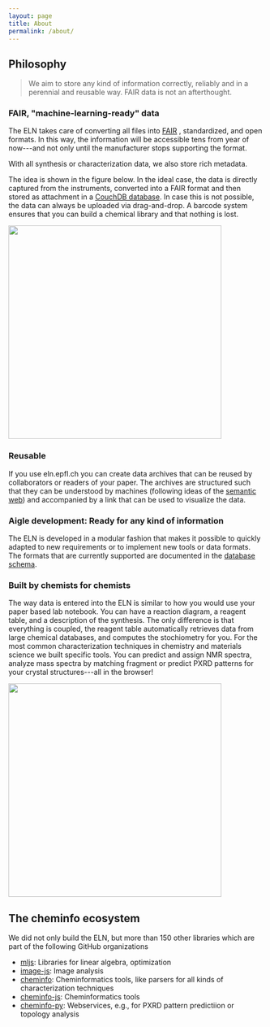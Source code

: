 ```yaml
---
layout: page
title: About
permalink: /about/
---
```


## Philosophy

> We aim to store any kind of information correctly, reliably and in a perennial and reusable way. FAIR data is not an afterthought.

### FAIR, "machine-learning-ready" data

The ELN takes care of converting all files into [FAIR](https://www.go-fair.org/fair-principles/) , standardized, and open formats. In this way, the information will be accessible tens from year of now---and not only until the manufacturer stops supporting the format.

With all synthesis or characterization data, we also store rich metadata.

The idea is shown in the figure below. In the ideal case, the data is directly captured from the instruments, converted into a FAIR format and then stored as attachment in a [CouchDB database](https://en.wikipedia.org/wiki/Apache_CouchDB). In case this is not possible, the data can always be uploaded via drag-and-drop. A barcode system ensures that you can build a chemical library and that nothing is lost.

<img style="width: 30em" src="../assets/img/importation.png">

### Reusable

If you use eln.epfl.ch you can create data archives that can be reused by collaborators or readers of your paper. The archives are structured such that they can be understood by machines (following ideas of the [semantic web](https://en.wikipedia.org/wiki/Semantic_Web)) and accompanied by a link that can be used to visualize the data.

### Aigle development: Ready for any kind of information

The ELN is developed in a modular fashion that makes it possible to quickly adapted to new requirements or to implement new tools or data formats. The formats that are currently supported are documented in the [database schema](https://cheminfo.github.io/data_schema/).

### Built by chemists for chemists

The way data is entered into the ELN is similar to how you would use your paper based lab notebook. You can have a reaction diagram, a reagent table, and a description of the synthesis.
The only difference is that everything is coupled, the reagent table automatically retrieves data from large chemical databases, and computes the stochiometry for you.
For the most common characterization techniques in chemistry and materials science we built specific tools. You can predict and assign NMR spectra, analyze mass spectra by matching fragment or predict PXRD patterns for your crystal structures---all in the browser!

<img style="width: 30em" src="../assets/img/pxrd_overview.png">

## The cheminfo ecosystem

We did not only build the ELN, but more than 150 other libraries which are part of the following GitHub organizations

- [mljs](https://github.com/mljs): Libraries for linear algebra, optimization
- [image-js](https://github.com/image-js): Image analysis
- [cheminfo](https://github.com/cheminfo): Cheminformatics tools, like parsers for all kinds of characterization techniques
- [cheminfo-js](https://github.com/cheminfo-js): Cheminformatics tools
- [cheminfo-py](https://github.com/cheminfo-py): Webservices, e.g., for PXRD pattern predictiion or topology analysis
